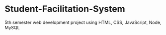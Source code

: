 # Student-Facilitation-System
5th semester web development project using HTML, CSS, JavaScript, Node, MySQL
